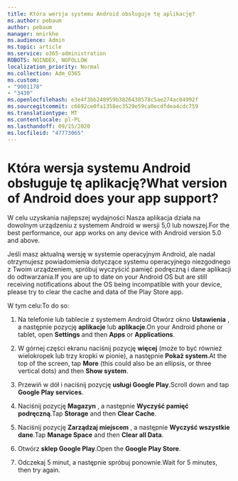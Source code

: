 ```yaml
---
title: Która wersja systemu Android obsługuje tę aplikację?
ms.author: pebaum
author: pebaum
manager: mnirkhe
ms.audience: Admin
ms.topic: article
ms.service: o365-administration
ROBOTS: NOINDEX, NOFOLLOW
localization_priority: Normal
ms.collection: Adm_O365
ms.custom:
- "9001178"
- "3430"
ms.openlocfilehash: e3e4f3bb248959b3826438578c5ae274ac04992f
ms.sourcegitcommit: c6692ce0fa1358ec3529e59ca0ecdfdea4cdc759
ms.translationtype: MT
ms.contentlocale: pl-PL
ms.lasthandoff: 09/15/2020
ms.locfileid: "47773065"
---
```

# <a name="what-version-of-android-does-your-app-support"></a><span data-ttu-id="c2ce6-102">Która wersja systemu Android obsługuje tę aplikację?</span><span class="sxs-lookup"><span data-stu-id="c2ce6-102">What version of Android does your app support?</span></span>

<span data-ttu-id="c2ce6-103">W celu uzyskania najlepszej wydajności Nasza aplikacja działa na dowolnym urządzeniu z systemem Android w wersji 5,0 lub nowszej.</span><span class="sxs-lookup"><span data-stu-id="c2ce6-103">For the best performance, our app works on any device with Android version 5.0 and above.</span></span>

<span data-ttu-id="c2ce6-104">Jeśli masz aktualną wersję w systemie operacyjnym Android, ale nadal otrzymujesz powiadomienia dotyczące systemu operacyjnego niezgodnego z Twoim urządzeniem, spróbuj wyczyścić pamięć podręczną i dane aplikacji do odtwarzania.</span><span class="sxs-lookup"><span data-stu-id="c2ce6-104">If you are up to date on your Android OS but are still receiving notifications about the OS being incompatible with your device, please try to clear the cache and data of the Play Store app.</span></span>

<span data-ttu-id="c2ce6-105">W tym celu:</span><span class="sxs-lookup"><span data-stu-id="c2ce6-105">To do so:</span></span> 

1. <span data-ttu-id="c2ce6-106">Na telefonie lub tablecie z systemem Android Otwórz okno **Ustawienia** , a następnie pozycję **aplikacje** lub **aplikacje**.</span><span class="sxs-lookup"><span data-stu-id="c2ce6-106">On your Android phone or tablet, open **Settings** and then **Apps** or **Applications**.</span></span>

2. <span data-ttu-id="c2ce6-107">W górnej części ekranu naciśnij pozycję **więcej** (może to być również wielokropek lub trzy kropki w pionie), a następnie **Pokaż system**.</span><span class="sxs-lookup"><span data-stu-id="c2ce6-107">At the top of the screen, tap **More** (this could also be an ellipsis, or three vertical dots) and then **Show system**.</span></span> 

3. <span data-ttu-id="c2ce6-108">Przewiń w dół i naciśnij pozycję **usługi Google Play**.</span><span class="sxs-lookup"><span data-stu-id="c2ce6-108">Scroll down and tap **Google Play services**.</span></span> 

4. <span data-ttu-id="c2ce6-109">Naciśnij pozycję **Magazyn** , a następnie **Wyczyść pamięć podręczną**.</span><span class="sxs-lookup"><span data-stu-id="c2ce6-109">Tap **Storage** and then **Clear Cache**.</span></span> 

5. <span data-ttu-id="c2ce6-110">Naciśnij pozycję **Zarządzaj miejscem** , a następnie **Wyczyść wszystkie dane**.</span><span class="sxs-lookup"><span data-stu-id="c2ce6-110">Tap **Manage Space** and then **Clear all Data**.</span></span> 

6. <span data-ttu-id="c2ce6-111">Otwórz **sklep Google Play**.</span><span class="sxs-lookup"><span data-stu-id="c2ce6-111">Open the **Google Play Store**.</span></span> 

7. <span data-ttu-id="c2ce6-112">Odczekaj 5 minut, a następnie spróbuj ponownie.</span><span class="sxs-lookup"><span data-stu-id="c2ce6-112">Wait for 5 minutes, then try again.</span></span> 